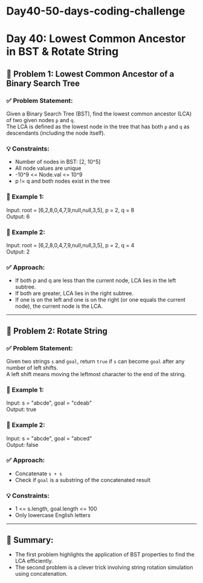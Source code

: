 # Day40-50-days-coding-challenge

# Day 40: Lowest Common Ancestor in BST & Rotate String

## 🧠 Problem 1: Lowest Common Ancestor of a Binary Search Tree

### ✅ Problem Statement:
Given a Binary Search Tree (BST), find the lowest common ancestor (LCA) of two given nodes `p` and `q`.  
The LCA is defined as the lowest node in the tree that has both `p` and `q` as descendants (including the node itself).

### 💡 Constraints:
- Number of nodes in BST: [2, 10^5]
- All node values are unique
- -10^9 <= Node.val <= 10^9
- p != q and both nodes exist in the tree

### 📘 Example 1:
Input: root = [6,2,8,0,4,7,9,null,null,3,5], p = 2, q = 8  
Output: 6

### 📘 Example 2:
Input: root = [6,2,8,0,4,7,9,null,null,3,5], p = 2, q = 4  
Output: 2

### ✅ Approach:
- If both p and q are less than the current node, LCA lies in the left subtree.
- If both are greater, LCA lies in the right subtree.
- If one is on the left and one is on the right (or one equals the current node), the current node is the LCA.

---

## 🔄 Problem 2: Rotate String

### ✅ Problem Statement:
Given two strings `s` and `goal`, return `true` if `s` can become `goal` after any number of left shifts.  
A left shift means moving the leftmost character to the end of the string.

### 📘 Example 1:
Input: s = "abcde", goal = "cdeab"  
Output: true

### 📘 Example 2:
Input: s = "abcde", goal = "abced"  
Output: false

### ✅ Approach:
- Concatenate `s + s`
- Check if `goal` is a substring of the concatenated result

### 💡 Constraints:
- 1 <= s.length, goal.length <= 100
- Only lowercase English letters

---

## 📌 Summary:
- The first problem highlights the application of BST properties to find the LCA efficiently.
- The second problem is a clever trick involving string rotation simulation using concatenation.
